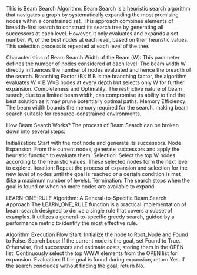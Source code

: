 This is Beam Search Algorithm.
Beam Search is a heuristic search algorithm that navigates a graph by systematically expanding the most promising nodes within a constrained set. This approach combines elements of breadth-first search to construct its search tree by generating all successors at each level. However, it only evaluates and expands a set number, W, of the best nodes at each level, based on their heuristic values. This selection process is repeated at each level of the tree.

Characteristics of Beam Search
Width of the Beam (W): This parameter defines the number of nodes considered at each level. The beam width W directly influences the number of nodes evaluated and hence the breadth of the search.
Branching Factor (B): If B is the branching factor, the algorithm evaluates 
W
×
B
W×B nodes at every depth but selects only W for further expansion.
Completeness and Optimality: The restrictive nature of beam search, due to a limited beam width, can compromise its ability to find the best solution as it may prune potentially optimal paths.
Memory Efficiency: The beam width bounds the memory required for the search, making beam search suitable for resource-constrained environments.


How Beam Search Works?
The process of Beam Search can be broken down into several steps:

Initialization: Start with the root node and generate its successors.
Node Expansion: From the current nodes, generate successors and apply the heuristic function to evaluate them.
Selection: Select the top W nodes according to the heuristic values. These selected nodes form the next level to explore.
Iteration: Repeat the process of expansion and selection for the new level of nodes until the goal is reached or a certain condition is met (like a maximum number of levels).
Termination: The search stops when the goal is found or when no more nodes are available to expand.




LEARN-ONE-RULE Algorithm: A General-to-Specific Beam Search Approach
The LEARN_ONE_RULE function is a practical implementation of beam search designed to derive a single rule that covers a subset of examples. It utilizes a general-to-specific greedy search, guided by a performance metric to identify the most effective rule.

Algorithm Execution Flow
Start:
Initialize the node to Root_Node and Found to False.
Search Loop:
If the current node is the goal, set Found to True.
Otherwise, find successors and estimate costs, storing them in the OPEN list.
Continuously select the top WWW elements from the OPEN list for expansion.
Evaluation:
If the goal is found during expansion, return Yes.
If the search concludes without finding the goal, return No.

